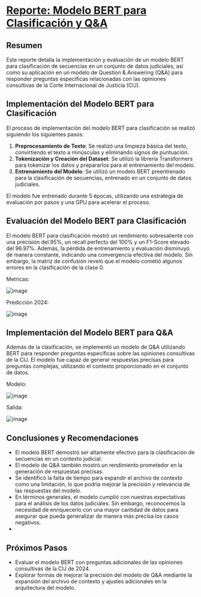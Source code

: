 # [Reporte: Modelo BERT para Clasificación y Q&A](https://github.com/pardo2410/ProyectoFinalBootcampBigData/blob/main/05%20-%20Modelado/Modelo%20NLP%20Votaciones%20Naciones%20Unidas.ipynb)

## Resumen
Este reporte detalla la implementación y evaluación de un modelo BERT para clasificación de secuencias en un conjunto de datos judiciales, así como su aplicación en un modelo de Question & Answering (Q&A) para responder preguntas específicas relacionadas con las opiniones consultivas de la Corte Internacional de Justicia (CIJ).

## Implementación del Modelo BERT para Clasificación
El proceso de implementación del modelo BERT para clasificación se realizó siguiendo los siguientes pasos:

1. **Preprocesamiento de Texto**: Se realizó una limpieza básica del texto, convirtiendo el texto a minúsculas y eliminando signos de puntuación.
2. **Tokenización y Creación del Dataset**: Se utilizó la librería Transformers para tokenizar los datos y prepararlos para el entrenamiento del modelo.
3. **Entrenamiento del Modelo**: Se utilizó un modelo BERT preentrenado para la clasificación de secuencias, entrenado en un conjunto de datos judiciales.

El modelo fue entrenado durante 5 épocas, utilizando una estrategia de evaluación por pasos y una GPU para acelerar el proceso.

## Evaluación del Modelo BERT para Clasificación
El modelo BERT para clasificación mostró un rendimiento sobresaliente con una precisión del 95%, un recall perfecto del 100% y un F1-Score elevado del 96.97%. Además, la pérdida de entrenamiento y evaluación disminuyó de manera constante, indicando una convergencia efectiva del modelo. Sin embargo, la matriz de confusión reveló que el modelo cometió algunos errores en la clasificación de la clase 0.

Metricas:

![image](https://github.com/pardo2410/ProyectoFinalBootcampBigData/assets/10873597/78845095-1796-4442-aa35-de8ed9fbf702)

Predicción 2024:

![image](https://github.com/pardo2410/ProyectoFinalBootcampBigData/assets/10873597/45c6b97b-6093-4512-82a6-1519a0d745f4)


## Implementación del Modelo BERT para Q&A
Además de la clasificación, se implementó un modelo de Q&A utilizando BERT para responder preguntas específicas sobre las opiniones consultivas de la CIJ. El modelo fue capaz de generar respuestas precisas para preguntas complejas, utilizando el contexto proporcionado en el conjunto de datos.

Modelo:

![image](https://github.com/pardo2410/ProyectoFinalBootcampBigData/assets/10873597/8e068c92-22ca-454f-9ea2-55e42058b5fd)

Salida:

![image](https://github.com/pardo2410/ProyectoFinalBootcampBigData/assets/10873597/fba2d620-0bcf-4b23-b6b5-d4ce7ed87f00)

## Conclusiones y Recomendaciones
- El modelo BERT demostró ser altamente efectivo para la clasificación de secuencias en un contexto judicial.
- El modelo de Q&A también mostró un rendimiento prometedor en la generación de respuestas precisas.
- Se identificó la falta de tiempo para expandir el archivo de contexto como una limitación, lo que podría mejorar la precisión y relevancia de las respuestas del modelo.
- En términos generales, el modelo cumplió con nuestras expectativas para el análisis de los datos judiciales. Sin embargo, reconocemos la necesidad de enriquecerlo con una mayor cantidad de datos para asegurar que pueda generalizar de manera más precisa los casos negativos.
- 
## Próximos Pasos
- Evaluar el modelo BERT con preguntas adicionales de las opiniones consultivas de la CIJ de 2024.
- Explorar formas de mejorar la precisión del modelo de Q&A mediante la expansión del archivo de contexto y ajustes adicionales en la arquitectura del modelo.
